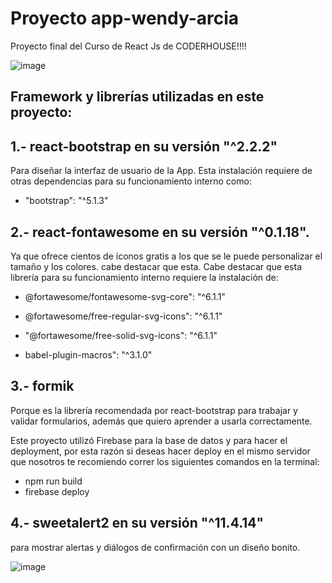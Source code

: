 # Proyecto app-wendy-arcia

Proyecto final del Curso de React Js de CODERHOUSE!!!!

![image](videoReadme.gif)

## Framework y librerías utilizadas en este proyecto:

## 1.- react-bootstrap en su versión "^2.2.2"

Para diseñar la interfaz de usuario de la App. Esta instalación requiere de otras dependencias para su funcionamiento interno como:

- "bootstrap": "^5.1.3"

## 2.- react-fontawesome en su versión "^0.1.18".

Ya que ofrece cientos de íconos gratis a los que se le puede personalizar el tamaño y los colores. cabe destacar que esta. Cabe destacar que esta librería para su funcionamiento interno requiere la instalación de:

- @fortawesome/fontawesome-svg-core": "^6.1.1"

- @fortawesome/free-regular-svg-icons": "^6.1.1"

- "@fortawesome/free-solid-svg-icons": "^6.1.1"

- babel-plugin-macros": "^3.1.0"

## 3.- formik

Porque es la librería recomendada por react-bootstrap para trabajar y validar formularios, además que quiero aprender a usarla correctamente.

Este proyecto utilizó Firebase para la base de datos y para hacer el deployment, por esta razón si deseas hacer deploy en el mismo servidor que nosotros te recomiendo correr los siguientes comandos en la terminal:

- npm run build
- firebase deploy

## 4.- sweetalert2 en su versión "^11.4.14"

para mostrar alertas y diálogos de confirmación con un diseño bonito.

![image](https://encrypted-tbn0.gstatic.com/images?q=tbn:ANd9GcQxZ-MBVJns3N0SlucfJB1CoaJtxxgBCY0etFqPLKEPDaM-QAKcPoJ2Y1gvK4lpz6mBno8&usqp=CAU)
